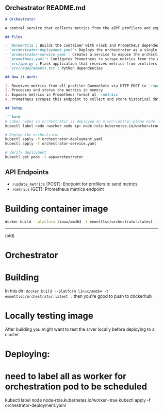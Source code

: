 
## Orchestrator README.md

```markdown
# Orchestrator

A central service that collects metrics from the eBPF profilers and exposes them via Prometheus for the scheduler to query.

## Files

- `Dockerfile`: Builds the container with Flask and Prometheus dependencies
- `orchestrator-deployment.yaml`: Deploys the orchestrator as a single pod
- `orchestrator-service.yaml`: Creates a service to expose the orchestrator
- `prometheus.yaml`: Configures Prometheus to scrape metrics from the orchestrator
- `src/app.py`: Flask application that receives metrics from profilers and exposes Prometheus endpoints
- `src/requirements.txt`: Python dependencies

## How it Works

1. Receives metrics from all profiler DaemonSets via HTTP POST to `/update_metrics`
2. Processes and stores the metrics in memory
3. Exposes metrics in Prometheus format at `/metrics`
4. Prometheus scrapes this endpoint to collect and store historical data

## Setup

```bash
# Label nodes so orchestrator is deployed on a non-control-plane node
kubectl label node <worker node ip> node-role.kubernetes.io/worker=true

# Deploy the orchestrator
kubectl apply -f orchestrator-deployment.yaml
kubectl apply -f orchestrator-service.yaml

# Verify deployment
kubectl get pods -l app=orchestrator
```

## API Endpoints

- `/update_metrics` (POST): Endpoint for profilers to send metrics
- `/metrics` (GET): Prometheus metrics endpoint


# Building container image
```bash
docker build --platform linux/amd64 -t emmettlsc/orchestrator:latest .
```


---

(old)

# Orchestrator

# Building
In this dir:
`docker build --platform linux/amd64 -t emmettlsc/orchestrator:latest .`
then you're good to push to dockerhub

# Locally testing image
After building you might want to test the srver locally before deploying to a cluster

# Deploying:
# need to label all as worker for orchestration pod to be scheduled
kubectl label node <worker node ip> node-role.kubernetes.io/worker=true
kubectl apply -f orchestrator-deployment.yaml